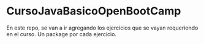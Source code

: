 # CursoJavaBasicoOpenBootCamp

En este repo, se van a ir agregando los ejercicios que se vayan requeriendo en el curso. Un package por cada ejercicio.

